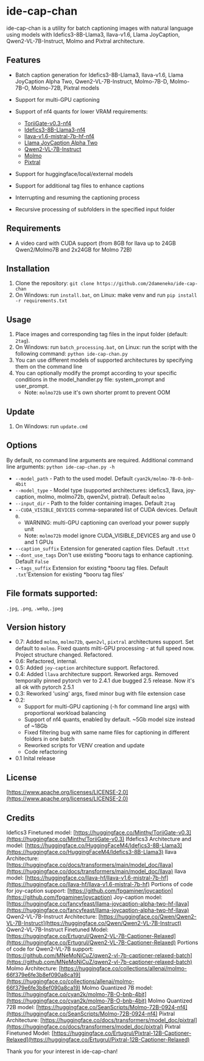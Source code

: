 # ide-cap-chan
ide-cap-chan is a utility for batch captioning images with natural language using models with Idefics3-8B-Llama3, llava-v1.6, Llama JoyCaption, Qwen2-VL-7B-Instruct, Molmo and Pixtral architecture.

## Features
* Batch caption generation for Idefics3-8B-Llama3, llava-v1.6, Llama JoyCaption Alpha Two, Qwen2-VL-7B-Instruct, Molmo-7B-D, Molmo-7B-O, Molmo-72B, Pixtral models
* Support for multi-GPU captioning
* Support of nf4 quants for lower VRAM requirements:
  - [ToriiGate-v0.3-nf4](https://huggingface.co/2dameneko/ToriiGate-v0.3-nf4)
  - [Idefics3-8B-Llama3-nf4](https://huggingface.co/2dameneko/Idefics3-8B-Llama3-nf4)
  - [llava-v1.6-mistral-7b-hf-nf4](https://huggingface.co/2dameneko/llava-v1.6-mistral-7b-hf-nf4)
  - [Llama JoyCaption Alpha Two](https://huggingface.co/fancyfeast/llama-joycaption-alpha-two-hf-llava)  
  - [Qwen2-VL-7B-Instruct](https://huggingface.co/Qwen/Qwen2-VL-7B-Instruct)
  - [Molmo](https://huggingface.co/collections/allenai/molmo-66f379e6fe3b8ef090a8ca19)
  - [Pixtral](https://huggingface.co/docs/transformers/model_doc/pixtral)
  
* Support for huggingface/local/external models
* Support for additional tag files to enhance captions
* Interrupting and resuming the captioning process
* Recursive processing of subfolders in the specified input folder

## Requirements
* A video card with CUDA support (from 8GB for llava up to 24GB Qwen2/Molmo7B and 2x24GB for Molmo 72B)

## Installation
1. Clone the repository: `git clone https://github.com/2dameneko/ide-cap-chan`
2. On Windows: run `install.bat`, on Linux: make venv and run `pip install -r requirements.txt`

## Usage
1. Place images and corresponding tag files in the input folder (default: `2tag`).
2. On Windows: run `batch_processing.bat`, on Linux: run the script with the following command: `python ide-cap-chan.py`
3. You can use different models of supported architectures by specifying them on the command line
4. You can optionally modify the prompt according to your specific conditions in the model_handler.py file: system_prompt and user_prompt.
    * Note: `molmo72b` use it's own shorter promt to prevent OOM

## Update
1. On Windows: run `update.cmd`

## Options
By default, no command line arguments are required.
Additional command line arguments: `python ide-cap-chan.py -h`
* `--model_path` - Path to the used model. Default `cyan2k/molmo-7B-O-bnb-4bit`
* `--model_type` - Model type (supported architectures: idefics3, llava, joy-caption, molmo, molmo72b, qwen2vl, pixtral). Default `molmo`
* `--input_dir` - Path to the folder containing images. Default `2tag`
* `--CUDA_VISIBLE_DEVICES` comma-separated list of CUDA devices. Default `0`. 
    * WARNING: multi-GPU captioning can overload your power supply unit
    * Note: `molmo72b` model ignore CUDA_VISIBLE_DEVICES arg and use 0 and 1 GPUs
* `--caption_suffix` Extension for generated caption files. Default `.ttxt`
* `--dont_use_tags` Don't use existing *booru tags to enhance captioning. Default `False`
* `--tags_suffix` Extension for existing *booru tag files. Default `.txt`'Extension for existing *booru tag files'

## File formats supported:
`.jpg`, `.png`, `.webp`,`.jpeg`

## Version history
* 0.7: Added `molmo`, `molmo72b`, `qwen2vl`, `pixtral` architectures support. Set default to `molmo`. Fixed quants milti-GPU processing - at full speed now. Project structure changed. Refactored.
* 0.6: Refactored, internal.
* 0.5: Added `joy-caption` architecture support. Refactored.
* 0.4: Added `llava` architecture support. Reworked args. Removed temporally pinned pytorch ver to 2.4.1 due bugged 2.5 release. Now it's all ok with pytorch 2.5.1
* 0.3: Reworked 'using' args, fixed minor bug with file extension case
* 0.2:
  * Support for multi-GPU captioning (-h for command line args) with proportional workload balancing
  * Support of nf4 quants, enabled by default. ~5Gb model size instead of ~18Gb
  * Fixed filtering bug with same name files for captioning in different folders in one batch
  * Reworked scripts for VENV creation and update
  * Code refactoring
* 0.1 Inital release

## License
[https://www.apache.org/licenses/LICENSE-2.0](https://www.apache.org/licenses/LICENSE-2.0)

## Credits
Idefics3 Finetuned model: [https://huggingface.co/Minthy/ToriiGate-v0.3](https://huggingface.co/Minthy/ToriiGate-v0.3)
Ifdefics3 Architecture and model: [https://huggingface.co/HuggingFaceM4/Idefics3-8B-Llama3](https://huggingface.co/HuggingFaceM4/Idefics3-8B-Llama3)
llava Architecture: [https://huggingface.co/docs/transformers/main/model_doc/llava](https://huggingface.co/docs/transformers/main/model_doc/llava)
llava model: [https://huggingface.co/llava-hf/llava-v1.6-mistral-7b-hf](https://huggingface.co/llava-hf/llava-v1.6-mistral-7b-hf)
Portions of code for joy-caption support: [https://github.com/fpgaminer/joycaption](https://github.com/fpgaminer/joycaption)
Joy-caption model: [https://huggingface.co/fancyfeast/llama-joycaption-alpha-two-hf-llava](https://huggingface.co/fancyfeast/llama-joycaption-alpha-two-hf-llava)
Qwen2-VL-7B-Instruct Architecture: [https://huggingface.co/Qwen/Qwen2-VL-7B-Instruct](https://huggingface.co/Qwen/Qwen2-VL-7B-Instruct)
Qwen2-VL-7B-Instruct Finetuned Model: [https://huggingface.co/Ertugrul/Qwen2-VL-7B-Captioner-Relaxed](https://huggingface.co/Ertugrul/Qwen2-VL-7B-Captioner-Relaxed)
Portions of code for Qwen2-VL-7B support: [https://github.com/MNeMoNiCuZ/qwen2-vl-7b-captioner-relaxed-batch](https://github.com/MNeMoNiCuZ/qwen2-vl-7b-captioner-relaxed-batch)
Molmo Architecture: [https://huggingface.co/collections/allenai/molmo-66f379e6fe3b8ef090a8ca19](https://huggingface.co/collections/allenai/molmo-66f379e6fe3b8ef090a8ca19)
Molmo Quantized 7B model: [https://huggingface.co/cyan2k/molmo-7B-O-bnb-4bit](https://huggingface.co/cyan2k/molmo-7B-O-bnb-4bit)
Molmo Quantized 72B model: [https://huggingface.co/SeanScripts/Molmo-72B-0924-nf4](https://huggingface.co/SeanScripts/Molmo-72B-0924-nf4)
Pixtral Architecture: [https://huggingface.co/docs/transformers/model_doc/pixtral](https://huggingface.co/docs/transformers/model_doc/pixtral)
Pixtral Finetuned Model: [https://huggingface.co/Ertugrul/Pixtral-12B-Captioner-Relaxed](https://huggingface.co/Ertugrul/Pixtral-12B-Captioner-Relaxed)

Thank you for your interest in ide-cap-chan!
